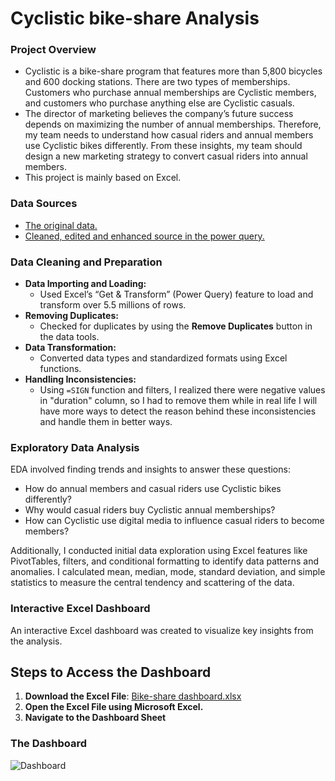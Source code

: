 # Cyclistic bike-share Analysis

### Project Overview

- Cyclistic is a bike-share program that features more than 5,800 bicycles and 600 docking stations. There are two types of memberships. Customers who purchase annual memberships are Cyclistic members, and customers who purchase anything else are Cyclistic casuals.
- The director of marketing believes the company’s future success depends on maximizing the number of annual memberships. Therefore, my team needs to understand how casual riders and annual members use Cyclistic bikes differently. From these insights, my team should design a new marketing strategy to convert casual riders into annual members.
- This project is mainly based on Excel.

### Data Sources

- [The original data.](https://1drv.ms/f/c/1c14129f07a236b3/EnDMZWSGyK5MmhGCLFtdzc4BhbyHUVj5mAYlc0klYgUVXQ)
- [Cleaned, edited and enhanced source in the power query.](https://1drv.ms/f/c/1c14129f07a236b3/EnDMZWSGyK5MmhGCLFtdzc4BhbyHUVj5mAYlc0klYgUVXQ)

### Data Cleaning and Preparation
- **Data Importing and Loading:**
  - Used Excel’s “Get & Transform” (Power Query) feature to load and transform over 5.5 millions of rows.
- **Removing Duplicates:**
  - Checked for duplicates by using the **Remove Duplicates** button in the data tools.
- **Data Transformation:**
  - Converted data types and standardized formats using Excel functions.
- **Handling Inconsistencies:**
  - Using `=SIGN` function and filters, I realized there were negative values in "duration" column, so I had to remove them while in real life I will have more ways to detect the reason behind these inconsistencies and handle them in better ways.
 
### Exploratory Data Analysis

EDA involved finding trends and insights to answer these questions:

- How do annual members and casual riders use Cyclistic bikes differently?
- Why would casual riders buy Cyclistic annual memberships?
- How can Cyclistic use digital media to influence casual riders to become members?

Additionally, I conducted initial data exploration using Excel features like PivotTables, filters, and conditional formatting to identify data patterns and anomalies. I calculated mean, median, mode, standard deviation, and simple statistics to measure the central tendency and scattering of the data.



### Interactive Excel Dashboard

An interactive Excel dashboard was created to visualize key insights from the analysis.

## Steps to Access the Dashboard
1. **Download the Excel File**: [Bike-share dashboard.xlsx](https://1drv.ms/f/c/1c14129f07a236b3/EnDMZWSGyK5MmhGCLFtdzc4BhbyHUVj5mAYlc0klYgUVXQ)
2. **Open the Excel File using Microsoft Excel.**
2. **Navigate to the Dashboard Sheet**

### The Dashboard

![Dashboard](Dashboard.png) 
